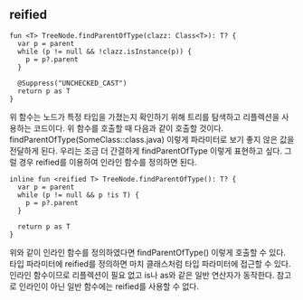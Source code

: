 ## reified

```
fun <T> TreeNode.findParentOfType(clazz: Class<T>): T? {
  var p = parent
  while (p != null && !clazz.isInstance(p)) { 
    p = p?.parent
  } 
  
  @Suppress("UNCHECKED_CAST") 
  return p as T
}
```

위 함수는 노드가 특정 타입을 가졌는지 확인하기 위해 트리를 탐색하고 리플렉션을 사용하는 코드이다. 위 함수를 호출할 때 다음과 같이 호출할 것이다. findParentOfType(SomeClass::class.java) 이렇게 파라미터로 보기 좋지 않은 값을 전달하게 된다. 우리는 조금 더 간결하게 findParentOfType<SomeClass> 이렇게 표현하고 싶다. 그럴 경우 reified를 이용하여 인라인 함수를 정의하면 된다.

```
inline fun <reified T> TreeNode.findParentOfType(): T? { 
  var p = parent
  while (p != null && p !is T) { 
    p = p?.parent
  }
  
  return p as T 
}
```

위와 같이 인라인 함수를 정의하였다면 findParentOfType<SomeClass>() 이렇게 호출할 수 있다. 타입 파라미터에 reified를 정의하면 마치 클래스처럼 타입 파라미터에 접근할 수 있다. 인라인 함수이므로 리플렉션이 필요 없고 is나 as와 같은 일반 연산자가 동작한다. 참고로 인라인이 아닌 일반 함수에는 reified를 사용할 수 없다.